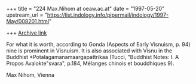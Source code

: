 +++
title = "224 Max.Nihom at oeaw.ac.at"
date = "1997-05-20"
upstream_url = "https://list.indology.info/pipermail/indology/1997-May/008201.html"

+++
[Archive link](https://list.indology.info/pipermail/indology/1997-May/008201.html)

For what it is worth, according to Gonda (Aspects of Early Visnuism, p. 94) 
nine is prominent in Visnuism. It is also associated with Visnu in the 
Buddhist *Potalagamanamaargapattrikaa (Tucci, "Buddhist Notes: I. A Propos 
Avalokte"svara", p.184, Mélanges chinois et bouddhiques 9).


Max Nihom,
Vienna





